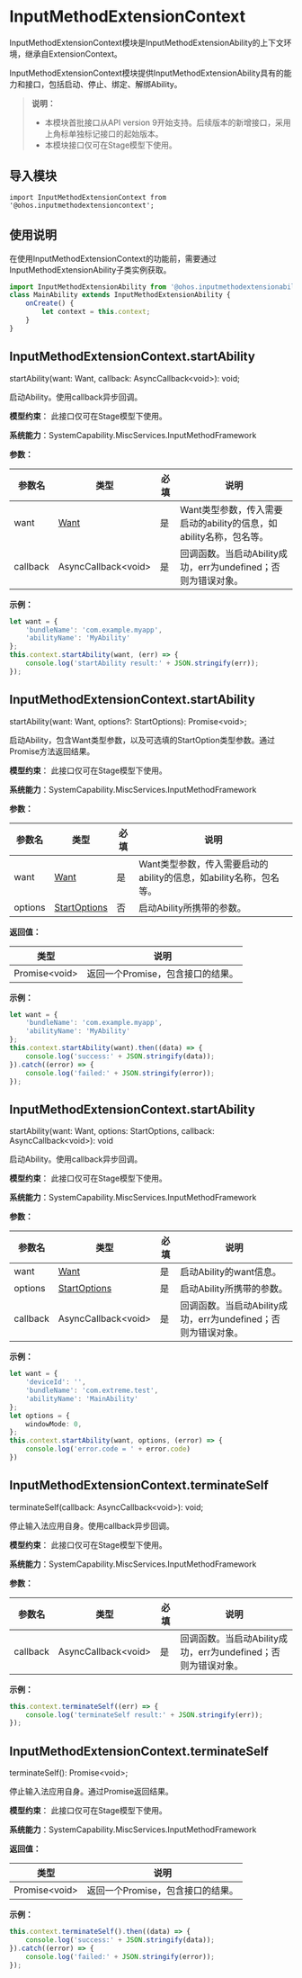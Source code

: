 # InputMethodExtensionContext

InputMethodExtensionContext模块是InputMethodExtensionAbility的上下文环境，继承自ExtensionContext。

InputMethodExtensionContext模块提供InputMethodExtensionAbility具有的能力和接口，包括启动、停止、绑定、解绑Ability。

> **说明：**
> 
> - 本模块首批接口从API version 9开始支持。后续版本的新增接口，采用上角标单独标记接口的起始版本。  
> - 本模块接口仅可在Stage模型下使用。

## 导入模块

```
import InputMethodExtensionContext from '@ohos.inputmethodextensioncontext';
```

## 使用说明

在使用InputMethodExtensionContext的功能前，需要通过InputMethodExtensionAbility子类实例获取。

```ts
import InputMethodExtensionAbility from '@ohos.inputmethodextensionability';
class MainAbility extends InputMethodExtensionAbility {
    onCreate() {
        let context = this.context;
    }
}
```

## InputMethodExtensionContext.startAbility

startAbility(want: Want, callback: AsyncCallback&lt;void&gt;): void;

启动Ability。使用callback异步回调。

**模型约束**： 此接口仅可在Stage模型下使用。

**系统能力**：SystemCapability.MiscServices.InputMethodFramework

**参数：**

| 参数名 | 类型 | 必填 | 说明 |
| -------- | -------- | -------- | -------- |
| want | [Want](js-apis-application-Want.md)  | 是 | Want类型参数，传入需要启动的ability的信息，如ability名称，包名等。 |
| callback | AsyncCallback&lt;void&gt; | 是 | 回调函数。当启动Ability成功，err为undefined；否则为错误对象。 |

**示例：**

```ts
let want = {
    'bundleName': 'com.example.myapp',
    'abilityName': 'MyAbility'
};
this.context.startAbility(want, (err) => {
    console.log('startAbility result:' + JSON.stringify(err));
});
```

## InputMethodExtensionContext.startAbility

startAbility(want: Want, options?: StartOptions): Promise\<void>;

启动Ability，包含Want类型参数，以及可选填的StartOption类型参数。通过Promise方法返回结果。

**模型约束**： 此接口仅可在Stage模型下使用。

**系统能力**：SystemCapability.MiscServices.InputMethodFramework

**参数：**

| 参数名 | 类型 | 必填 | 说明 |
| -------- | -------- | -------- | -------- |
| want | [Want](js-apis-application-Want.md)  | 是 | Want类型参数，传入需要启动的ability的信息，如ability名称，包名等。 |
| options | [StartOptions](js-apis-application-StartOptions.md) | 否 | 启动Ability所携带的参数。 |

**返回值：**

  | 类型 | 说明 | 
  | -------- | -------- |
  | Promise&lt;void&gt; | 返回一个Promise，包含接口的结果。 | 

**示例：**

```ts
let want = {
    'bundleName': 'com.example.myapp',
    'abilityName': 'MyAbility'
};
this.context.startAbility(want).then((data) => {
    console.log('success:' + JSON.stringify(data));
}).catch((error) => {
    console.log('failed:' + JSON.stringify(error));
});
```

## InputMethodExtensionContext.startAbility

startAbility(want: Want, options: StartOptions, callback: AsyncCallback&lt;void&gt;): void

启动Ability。使用callback异步回调。

**模型约束**： 此接口仅可在Stage模型下使用。

**系统能力**：SystemCapability.MiscServices.InputMethodFramework

**参数：**

| 参数名 | 类型 | 必填 | 说明 |
| -------- | -------- | -------- | -------- |
| want | [Want](js-apis-application-Want.md)  | 是 | 启动Ability的want信息。 |
| options | [StartOptions](js-apis-application-StartOptions.md) | 是 | 启动Ability所携带的参数。 |
| callback | AsyncCallback&lt;void&gt; | 是 | 回调函数。当启动Ability成功，err为undefined；否则为错误对象。|

**示例：**

```ts
let want = {
    'deviceId': '',
    'bundleName': 'com.extreme.test',
    'abilityName': 'MainAbility'
};
let options = {
    windowMode: 0,
};
this.context.startAbility(want, options, (error) => {
    console.log('error.code = ' + error.code)
})
```

## InputMethodExtensionContext.terminateSelf

terminateSelf(callback: AsyncCallback&lt;void&gt;): void;

停止输入法应用自身。使用callback异步回调。

**模型约束**： 此接口仅可在Stage模型下使用。

**系统能力**：SystemCapability.MiscServices.InputMethodFramework

**参数：**

| 参数名   | 类型                      | 必填 | 说明                                   |
| -------- | ------------------------- | ---- | -------------------------------------- |
| callback | AsyncCallback&lt;void&gt; | 是   | 回调函数。当启动Ability成功，err为undefined；否则为错误对象。 |

**示例：**

```ts
this.context.terminateSelf((err) => {
    console.log('terminateSelf result:' + JSON.stringify(err));
});
```

## InputMethodExtensionContext.terminateSelf

terminateSelf(): Promise&lt;void&gt;;

停止输入法应用自身。通过Promise返回结果。

**模型约束**： 此接口仅可在Stage模型下使用。

**系统能力**：SystemCapability.MiscServices.InputMethodFramework

**返回值：**

  | 类型 | 说明 | 
  | -------- | -------- |
  | Promise&lt;void&gt; | 返回一个Promise，包含接口的结果。 | 

**示例：**

```ts
this.context.terminateSelf().then((data) => {
    console.log('success:' + JSON.stringify(data));
}).catch((error) => {
    console.log('failed:' + JSON.stringify(error));
});
```
